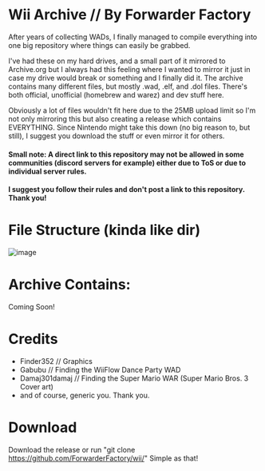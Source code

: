 # Wii Archive // By Forwarder Factory
After years of collecting WADs, I finally managed to compile everything into one big repository where things can easily be grabbed.

I've had these on my hard drives, and a small part of it mirrored to Archive.org but I always had this feeling where I wanted to mirror it just in case my drive 
would break or something and I finally did it. The archive contains many different files, but mostly .wad, .elf, and .dol files. There's both official,
unofficial (homebrew and warez) and dev stuff here.

Obviously a lot of files wouldn't fit here due to the 25MB upload limit so I'm not only mirroring this but also creating a release which contains EVERYTHING.
Since Nintendo might take this down (no big reason to, but still), I suggest you download the stuff or even mirror it for others.

#### Small note: A direct link to this repository may not be allowed in some communities (discord servers for example) either due to ToS or due to individual server rules.
#### I suggest you follow their rules and don't post a link to this repository. Thank you!

# File Structure (kinda like dir)

![image](https://user-images.githubusercontent.com/71722170/133334000-ab022067-b732-42ef-9531-366dae69e790.png)

# Archive Contains:
 Coming Soon!


# Credits
 * Finder352 // Graphics
 * Gabubu // Finding the WiiFlow Dance Party WAD
 * Damaj301damaj // Finding the Super Mario WAR (Super Mario Bros. 3 Cover art)
 * and of course, generic you. Thank you.

# Download

Download the release or run "git clone https://github.com/ForwarderFactory/wii/"
Simple as that!

